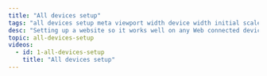 ```yaml
---
title: "All devices setup"
tags: "all devices setup meta viewport width device width initial scale border box"
desc: "Setting up a website so it works well on any Web connected device."
topic: all-devices-setup
videos:
  - id: 1-all-devices-setup
    title: "All devices setup"
---
```

